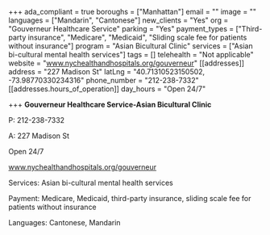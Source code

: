 +++
ada_compliant = true
boroughs = ["Manhattan"]
email = ""
image = ""
languages = ["Mandarin", "Cantonese"]
new_clients = "Yes"
org = "Gouverneur Healthcare Service"
parking = "Yes"
payment_types = ["Third-party insurance", "Medicare", "Medicaid", "Sliding scale fee for patients without insurance"]
program = "Asian Bicultural Clinic"
services = ["Asian bi-cultural mental health services"]
tags = []
telehealth = "Not applicable"
website = "www.nychealthandhospitals.org/gouverneur"
[[addresses]]
address = "227 Madison St"
latLng = "40.71310523150502, -73.98770330234316"
phone_number = "212-238-7332"
[[addresses.hours_of_operation]]
day_hours = "Open 24/7"

+++
**Gouverneur Healthcare Service-Asian Bicultural Clinic**

P: 212-238-7332 

A: 227 Madison St

Open 24/7

www.nychealthandhospitals.org/gouverneur

Services: Asian bi-cultural mental health services

Payment: Medicare, Medicaid, third-party insurance, sliding scale fee for patients without insurance

Languages: Cantonese, Mandarin